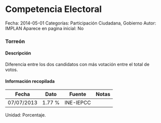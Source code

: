 Competencia Electoral
=====

Fecha: 2014-05-01
Categorías: Participación Ciudadana, Gobierno
Autor: IMPLAN
Aparece en pagina inicial: No

### Torreón

#### Descripción

Diferencia entre los dos candidatos con más votación entre el total de votos.

<!-- break -->

#### Información recopilada

<table class="table table-hover table-bordered matriz">
  <thead>
    <tr><th>Fecha</th><th>Dato</th><th>Fuente</th><th>Notas</th></tr>
  </thead>
  <tbody>
    <tr><td class="centrado">07/07/2013</td><td class="derecha">1.77 %</td><td>INE-IEPCC</td><td></td></tr>
  </tbody>
</table>

Unidad: Porcentaje.
